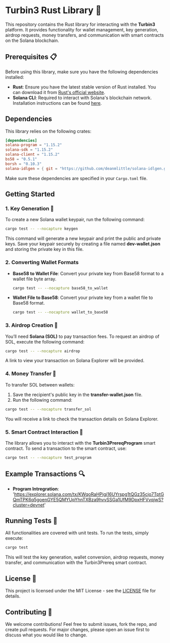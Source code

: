 # Turbin3 Rust Library 🚀

This repository contains the Rust library for interacting with the **Turbin3** platform. It provides functionality for wallet management, key generation, airdrop requests, money transfers, and communication with smart contracts on the Solana blockchain.

## Prerequisites 📋

Before using this library, make sure you have the following dependencies installed:

- **Rust**: Ensure you have the latest stable version of Rust installed. You can download it from [Rust's official website](https://www.rust-lang.org/).
- **Solana CLI**: Required to interact with Solana's blockchain network. Installation instructions can be found [here](https://docs.solana.com/cli/install-solana-cli-tools).

## Dependencies

This library relies on the following crates:

```toml
[dependencies]
solana-program = "1.15.2"
solana-sdk = "1.15.2"
solana-client = "1.15.2"
bs58 = "0.5.1"
borsh = "0.10.3"
solana-idlgen = { git = "https://github.com/deanmlittle/solana-idlgen.git" }
```

Make sure these dependencies are specified in your `Cargo.toml` file.

## Getting Started

### 1. Key Generation 🔑

To create a new Solana wallet keypair, run the following command:

```bash
cargo test -- --nocapture keygen
```

This command will generate a new keypair and print the public and private keys. Save your keypair securely by creating a file named **dev-wallet.json** and storing the private key in this file.

### 2. Converting Wallet Formats

- **Base58 to Wallet File**: Convert your private key from Base58 format to a wallet file byte array.

  ```bash
  cargo test -- --nocapture base58_to_wallet
  ```

- **Wallet File to Base58**: Convert your private key from a wallet file to Base58 format.

  ```bash
  cargo test -- --nocapture wallet_to_base58
  ```

### 3. Airdrop Creation 💸

You’ll need **Solana (SOL)** to pay transaction fees. To request an airdrop of SOL, execute the following command:

```bash
cargo test -- --nocapture airdrop
```

A link to view your transaction on Solana Explorer will be provided.

### 4. Money Transfer 🏦

To transfer SOL between wallets:

1. Save the recipient's public key in the **transfer-wallet.json** file.
2. Run the following command:

```bash
cargo test -- --nocapture transfer_sol
```

You will receive a link to check the transaction details on Solana Explorer.

### 5. Smart Contract Interaction 🤝

The library allows you to interact with the **Turbin3PrereqProgram** smart contract. To send a transaction to the smart contract, use:

```bash
cargo test -- --nocapture test_program
```

## Example Transactions 🔍

- **Program Intregration**: 'https://explorer.solana.com/tx/KWqoRaHPigi16UYrspg1tQGz35cjo7TptGQmTPK6q5goenGYE5QMYUpYhnTXBza9hvvSSGa1UfM9DpxHFVvqjwS?cluster=devnet'

## Running Tests 🧪

All functionalities are covered with unit tests. To run the tests, simply execute:

```bash
cargo test
```

This will test the key generation, wallet conversion, airdrop requests, money transfer, and communication with the Turbin3Prereq smart contract.

## License 📄

This project is licensed under the MIT License - see the [LICENSE](LICENSE) file for details.

## Contributing 🤝

We welcome contributions! Feel free to submit issues, fork the repo, and create pull requests. For major changes, please open an issue first to discuss what you would like to change.
